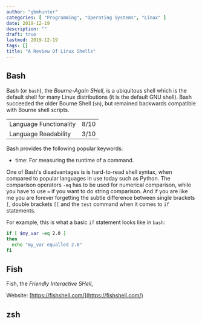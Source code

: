 ```yaml
---
author: "gbmhunter"
categories: [ "Programming", "Operating Systems", "Linux" ]
date: 2019-12-19
description: ""
draft: true
lastmod: 2019-12-19
tags: []
title: "A Review Of Linux Shells"
---
```


## Bash

Bash (or `bash`), the _Bourne-Again SHell_, is a ubiquitous shell which is the default shell for many Linux distributions (it is the default GNU shell). Bash succeeded the older Bourne Shell (`sh`), but remained backwards compatible with Bourne shell scripts.

<table>
  <tbody>
    <tr>
      <td>Language Functionality</td>
      <td>8/10</td>
    </tr>
    <tr>
      <td>Language Readability</td>
      <td>3/10</td>
    <tr>
  </tbody>
</table>


Bash provides the following popular keywords:

* time: For measuring the runtime of a command.

One of Bash's disadvantages is is hard-to-read shell syntax, when compared to popular languages in use today such as Python. The comparison operators `-eq` has to be used for numerical comparison, while you have to use `=` if you want to do string comparison. And if you are like me you are forever forgetting the subtle difference between single brackets `[`, double brackets `[[` and the `test` command when it comes to `if` statements.

For example, this is what a basic `if` statement looks like in `bash`:

```bash
if [ $my_var -eq 2.0 ]
then
  echo "my_var equalled 2.0"
fi
```

## Fish

Fish, the _Friendly Interactive SHell_, 

Website: [https://fishshell.com/](https://fishshell.com/)

## zsh